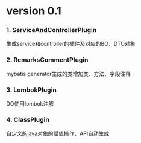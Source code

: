 
# version 0.1
### 1. ServiceAndControllerPlugin
生成service和controller的插件及对应的BO、DTO对象

### 2. RemarksCommentPlugin
mybatis generator生成的类增加类、方法、字段注释

### 3. LombokPlugin
DO使用lombok注解

### 4. ClassPlugin
自定义的java对象的赋值操作、API自动生成